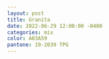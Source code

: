 ```yaml
---
layout: post
title: Granita
date: 2022-06-29 12:00:00 -0400
categories: mix
color: A03A59
pantone: 19-2039 TPG
---
```


